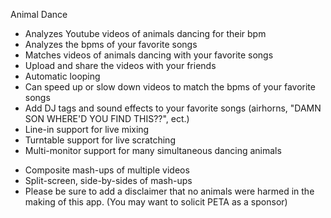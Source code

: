 Animal Dance

- Analyzes Youtube videos of animals dancing for their bpm
- Analyzes the bpms of your favorite songs
- Matches videos of animals dancing with your favorite songs
- Upload and share the videos with your friends
- Automatic looping
- Can speed up or slow down videos to match the bpms of your favorite songs
- Add DJ tags and sound effects to your favorite songs (airhorns, "DAMN SON WHERE'D YOU FIND THIS??", ect.)
- Line-in support for live mixing
- Turntable support for live scratching
- Multi-monitor support for many simultaneous dancing animals

+ Composite mash-ups of multiple videos
+ Split-screen, side-by-sides of mash-ups
+ Please be sure to add a disclaimer that no animals were harmed in the making of this app. (You may want to solicit PETA as a sponsor) 